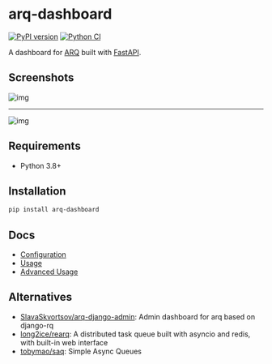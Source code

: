 # arq-dashboard

[![PyPI version](https://badge.fury.io/py/arq-dashboard.svg)](https://badge.fury.io/py/arq-dashboard)
[![Python CI](https://github.com/ninoseki/arq-dashboard/actions/workflows/test.yml/badge.svg)](https://github.com/ninoseki/arq-dashboard/actions/workflows/test.yml)

A dashboard for [ARQ](https://github.com/samuelcolvin/arq) built with [FastAPI](https://github.com/tiangolo/fastapi).

## Screenshots

![img](./screenshots/stats.png)

---

![img](./screenshots/jobs.png)

## Requirements

- Python 3.8+

## Installation

```bash
pip install arq-dashboard
```

## Docs

- [Configuration](https://github.com/ninoseki/arq-dashboard/wiki/Configuration)
- [Usage](https://github.com/ninoseki/arq-dashboard/wiki/Usage)
- [Advanced Usage](https://github.com/ninoseki/arq-dashboard/wiki/Advanced-Usage)

## Alternatives

- [SlavaSkvortsov/arq-django-admin](https://github.com/SlavaSkvortsov/arq-django-admin): Admin dashboard for arq based on django-rq
- [long2ice/rearq](https://github.com/long2ice/rearq): A distributed task queue built with asyncio and redis, with built-in web interface
- [tobymao/saq](https://github.com/tobymao/saq): Simple Async Queues
